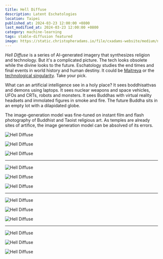 ```yaml
---
title: Hell Diffuse
description: Latent Eschatologies
location: Taipei
published_at: 2024-03-23 12:00:00 +0800
last_modified_at: 2024-03-23 12:00:00 +0800
category: machine-learning
tags: stable-diffusion featured
image: https://static.christopheradams.io/file/cxadams-website/medium/nextcloud/Photos/Pictures/2024/hell-diffuse/images/9InhsrTptK4rLdSNeVmbBwiwQWIN62tm7rAYrmysXJpeme8kA_out-2.png
---
```


*Hell Diffuse* is a series of AI-generated imagery that synthesizes religion and
technology. But it's a complicated picture. The tech looks obsolete while the
divine looks to the future. Eschatology studies the end times and final events
in world history and human destiny. It could be [Maitreya] or the [technological
singularity]. Take your pick.

What can an artificial intelligence see in a holy place? It sees boddhisattvas
and demons using laptops. It sees nuclear weapons and space vehicles, UFOs and
CRTs, robots and monsters. It sees Buddhas with virtual reality headsets and
immolated figures in smoke and fire. The future Buddha sits in an empty lot with
a dilapidated globe.

The image-generation model was fine-tuned on instant film and flash photography
of Buddhist and Taoist religious art. As temples are already sites of artifice,
the image generation model can be absolved of its errors.

![Hell Diffuse](https://replicate.delivery/pbxt/QWIfcAPB7q0JeETjJZh1TeLrfEisgSkKwzemiU090NYk3MDUC/out-2.png)

![Hell Diffuse](https://replicate.delivery/pbxt/ltE8IDyPDN53Nd3tcSc48yStP5Zl0eFLeNMqCgFKDVnk9xfkA/out-2.png)

![Hell Diffuse](https://replicate.delivery/pbxt/iZWX7AaUKeV8cyErD5SsDEcFHF8i5q3L3Ow38Q4oBp3ZfagSA/out-2.png)

---

![Hell Diffuse](https://replicate.delivery/pbxt/2LfFJxzIR10fOEXPfbtZR6EcVYAPAqZOpzWheWeUSdsmi3zTC/out-1.png)

![Hell Diffuse](https://replicate.delivery/pbxt/ENgfmU3BecobfIdlcwj2wAUK6f8zqDJJneLl1FL0aqIZiSAUC/out-2.png)

![Hell Diffuse](https://replicate.delivery/pbxt/QKfCJ6r1cxQqP6meXhNKWVC2EVfMf88RHA9aZ887lbXoYNAKB/out-1.png)

---

![Hell Diffuse](https://replicate.delivery/pbxt/hCbUf9fwO7kj5EvFb5i32rWmgtJW9xv7N1sOoMDKWYIew8eJB/out-1.png)

![Hell Diffuse](https://replicate.delivery/pbxt/vxdbo0zD4IIFLdylwuBeQnu2fq7RdSUwe49H7ouFIK8fzf7TC/out-0.png)

![Hell Diffuse](https://replicate.delivery/pbxt/evJjCcO1e4iYDEquSspfJua6NLNwPPVgaWsKSnMf3NUhUnBKB/out-1.png)

---

![Hell Diffuse](https://replicate.delivery/pbxt/6wxer8SlUWwtCqG0nr4IbEHjXkXX31De46YQLhcdekddKeBKB/out-1.png)

![Hell Diffuse](https://replicate.delivery/pbxt/w7o9HLWSrjYeQKiy1OWnROOXsO4g0hqzQNPo9y4Lj8EAfCgSA/out-2.png)

![Hell Diffuse](https://replicate.delivery/pbxt/cOHeY8GsEMSre0ecbYb8DkBi3IjkPNtvJeCYS6MBKc00OJ3JB/out-0.png)

[Maitreya]: https://en.wikipedia.org/wiki/Maitreya
[technological singularity]: https://en.wikipedia.org/wiki/Technological_singularity
